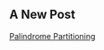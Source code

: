 ## A New Post
[Palindrome Partitioning](https://www.geeksforgeeks.org/palindrome-partitioning-dp-17/)